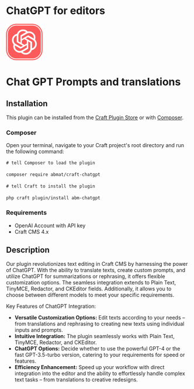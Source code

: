 # ChatGPT for editors

<img src="src/icon.svg" width="100">

# Chat GPT Prompts and translations

## Installation
This plugin can be installed from the [Craft Plugin Store](https://plugins.craftcms.com/) or with [Composer](https://packagist.org/).

### Composer

Open your terminal, navigate to your Craft project's root directory and run the following command:

```
# tell Composer to load the plugin

composer require abmat/craft-chatgpt

# tell Craft to install the plugin

php craft plugin/install abm-chatgpt
```

### Requirements
  * OpenAI Account with API key
  * Craft CMS 4.x

## Description

Our plugin revolutionizes text editing in Craft CMS by harnessing the power of ChatGPT. With the ability to translate texts, create custom prompts, and utilize ChatGPT for summarizations or rephrasing, it offers flexible customization options. The seamless integration extends to Plain Text, TinyMCE, Redactor, and CKEditor fields. Additionally, it allows you to choose between different models to meet your specific requirements.

Key Features of ChatGPT Integration:
* **Versatile Customization Options:** Edit texts according to your needs – from translations and rephrasing to creating new texts using individual inputs and prompts.
* **Intuitive Integration:** The plugin seamlessly works with Plain Text, TinyMCE, Redactor, and CKEditor.
* **ChatGPT Options:** Decide whether to use the powerful GPT-4 or the fast GPT-3.5-turbo version, catering to your requirements for speed or features.
* **Efficiency Enhancement:** Speed up your workflow with direct integration into the editor and the ability to effortlessly handle complex text tasks – from translations to creative redesigns.
